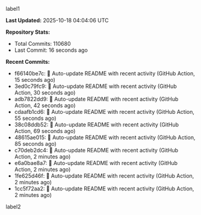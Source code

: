 
label1 
<!-- ACTIVITY_START -->
**Last Updated:** 2025-10-18 04:04:06 UTC

**Repository Stats:**
- Total Commits: 110680
- Last Commit: 16 seconds ago

**Recent Commits:**
- f66140be7c: 🤖 Auto-update README with recent activity (GitHub Action, 15 seconds ago)
- 3ed0c79fc9: 🤖 Auto-update README with recent activity (GitHub Action, 30 seconds ago)
- adb7822dd9: 🤖 Auto-update README with recent activity (GitHub Action, 42 seconds ago)
- cdaafb1cd6: 🤖 Auto-update README with recent activity (GitHub Action, 55 seconds ago)
- 38c08ddb52: 🤖 Auto-update README with recent activity (GitHub Action, 69 seconds ago)
- 48615ae015: 🤖 Auto-update README with recent activity (GitHub Action, 85 seconds ago)
- c70deb2dc4: 🤖 Auto-update README with recent activity (GitHub Action, 2 minutes ago)
- e6a0bae8a7: 🤖 Auto-update README with recent activity (GitHub Action, 2 minutes ago)
- 1fe625d46f: 🤖 Auto-update README with recent activity (GitHub Action, 2 minutes ago)
- 1cc5f72aa2: 🤖 Auto-update README with recent activity (GitHub Action, 2 minutes ago)
<!-- ACTIVITY_END -->

label2

